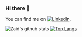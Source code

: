 ### Hi there 👋

<!--
**Zaidtech/Zaidtech** is a ✨ _special_ ✨ repository because its `README.md` (this file) appears on your GitHub profile.

Here are some ideas to get you started:

- 🔭 I’m currently working on ...
- 🌱 I’m currently learning ...
- 👯 I’m looking to collaborate on ...
- 🤔 I’m looking for help with ...
- 💬 Ask me about ...
- 📫 How to reach me: ...
- 😄 Pronouns: ...
- ⚡ Fun fact: ...
-->
<!-- Actual text -->

You can find me on [![LinkedIn][2.2]][3].

<!-- Icons -->
[2.2]: https://raw.githubusercontent.com/MartinHeinz/MartinHeinz/master/linkedin-3-16.png (LinkedIn icon without padding)


<!-- Links to your social media accounts -->

[3]: https://www.linkedin.com/in/zaid-ali-b91a78192/

![Zaid's github stats](https://github-readme-stats.vercel.app/api?username=Zaidtech&show_icons=true&theme=Gradient)
[![Top Langs](https://github-readme-stats.vercel.app/api/top-langs/?username=Zaidtech&langs_count=8&layout=compact)](https://github.com/Zaidtech/github-readme-stats)
